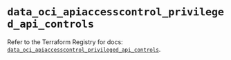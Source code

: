 # `data_oci_apiaccesscontrol_privileged_api_controls`

Refer to the Terraform Registry for docs: [`data_oci_apiaccesscontrol_privileged_api_controls`](https://registry.terraform.io/providers/oracle/oci/7.19.0/docs/data-sources/apiaccesscontrol_privileged_api_controls).
